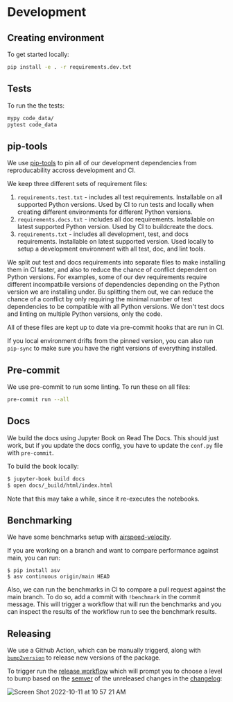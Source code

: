# Development

## Creating environment

To get started locally:

```bash
pip install -e . -r requirements.dev.txt
```

## Tests

To run the the tests:

```bash
mypy code_data/
pytest code_data
```

## pip-tools

We use [pip-tools](https://github.com/jazzband/pip-tools) to pin all of our
development dependencies from reproducability accross development and CI.

We keep three different sets of requirement files:

1. `requirements.test.txt` - includes all test requirements. Installable on all supported
   Python versions. Used by CI to run tests and locally when creating different environments
   for different Python versions.
2. `requirements.docs.txt` - includes all doc requirements. Installable on latest supported Python version.
   Used by CI to buildcreate the docs.
3. `requirements.txt` - includes all development, test, and docs requirements. Installable on latest supported version. Used locally to setup a development environment with all test, doc, and lint tools.

We split out test and docs requirements into separate files to make installing them in CI
faster, and also to reduce the chance of conflict dependent on Python versions. For examples,
some of our dev requirements require different incompatbile versions of dependencies depending
on the Python version we are installing under. Bu splitting them out, we can reduce the
chance of a conflict by only requiring the minimal number of test dependencies to be compatible
with all Python versions. We don't test docs and linting on multiple Python versions, only
the code.

All of these files are kept up to date via pre-commit hooks that are run in CI.

If you local environment drifts from the pinned version, you can
also run `pip-sync` to make sure you have the right versions of
everything installed.

## Pre-commit

We use pre-commit to run some linting. To run these on all files:

```bash
pre-commit run --all
```

## Docs

We build the docs using Jupyter Book on Read The Docs. This should just work,
but if you update the docs config, you have to update the `conf.py` file with
`pre-commit`.

To build the book locally:

```bash
$ jupyter-book build docs
$ open docs/_build/html/index.html
```

Note that this may take a while, since it re-executes the notebooks.

## Benchmarking

We have some benchmarks setup with [airspeed-velocity](https://github.com/airspeed-velocity/asv).

If you are working on a branch and want to compare performance against main, you can run:

```shell
$ pip install asv
$ asv continuous origin/main HEAD
```

Also, we can run the benchmarks in CI to compare a pull request against the main branch.
To do so, add a commit with `!benchmark` in the commit message. This will trigger a
workflow that will run the benchmarks and you can inspect the results of the workflow
run to see the benchmark results.


## Releasing

We use a Github Action, which can be manually triggerd, along with [`bump2version`](https://github.com/c4urself/bump2version)
to release new versions of the package.

To trigger run the [release workflow](https://github.com/metadsl/python-code-data/actions/workflows/release.yml) which will prompt you to choose a level to bump based on the [semver](https://semver.org/) of the unreleased changes in the [changelog](./CHANGELOG.md):

![Screen Shot 2022-10-11 at 10 57 21 AM](https://user-images.githubusercontent.com/1186124/195127045-de23dadb-b445-49e1-8f14-d5db41d18b84.png)
